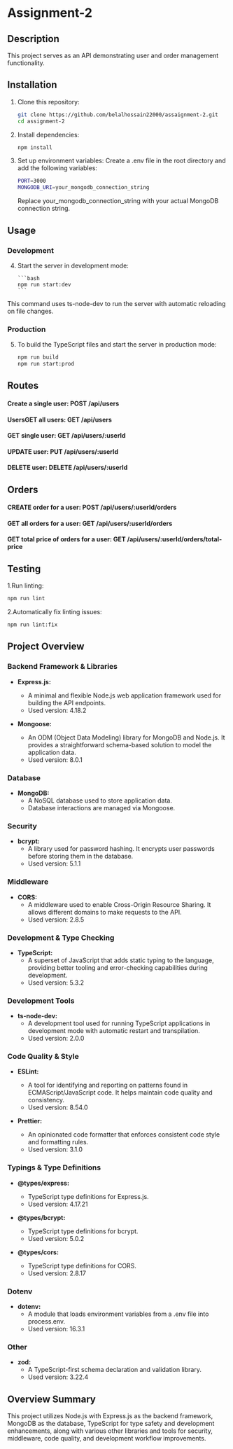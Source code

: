 # Assignment-2

## Description

This project serves as an API demonstrating user and order management functionality.

## Installation

1. Clone this repository:

   ```bash
   git clone https://github.com/belalhossain22000/assaignment-2.git
   cd assignment-2
   ```

2. Install dependencies:

   ```bash
   npm install
   ```

3. Set up environment variables:
   Create a .env file in the root directory and add the following variables:

   ```bash
   PORT=3000
   MONGODB_URI=your_mongodb_connection_string
   ```

   Replace your_mongodb_connection_string with your actual MongoDB connection string.

## Usage

### Development

4.  Start the server in development mode:

        ```bash
        npm run start:dev
        ```

This command uses ts-node-dev to run the server with automatic reloading on file changes.

### Production

5. To build the TypeScript files and start the server in production mode:

   ```bash
   npm run build
   npm run start:prod
   ```

## Routes

#### Create a single user: POST /api/users

#### UsersGET all users: GET /api/users

#### GET single user: GET /api/users/:userId

#### UPDATE user: PUT /api/users/:userId

#### DELETE user: DELETE /api/users/:userId

## Orders

#### CREATE order for a user: POST /api/users/:userId/orders

#### GET all orders for a user: GET /api/users/:userId/orders

#### GET total price of orders for a user: GET /api/users/:userId/orders/total-price

## Testing

1.Run linting:

```bash
npm run lint

```

2.Automatically fix linting issues:

```bash
npm run lint:fix
```

## Project Overview

### Backend Framework & Libraries

- **Express.js:**

  - A minimal and flexible Node.js web application framework used for building the API endpoints.
  - Used version: 4.18.2

- **Mongoose:**
  - An ODM (Object Data Modeling) library for MongoDB and Node.js. It provides a straightforward schema-based solution to model the application data.
  - Used version: 8.0.1

### Database

- **MongoDB:**
  - A NoSQL database used to store application data.
  - Database interactions are managed via Mongoose.

### Security

- **bcrypt:**
  - A library used for password hashing. It encrypts user passwords before storing them in the database.
  - Used version: 5.1.1

### Middleware

- **CORS:**
  - A middleware used to enable Cross-Origin Resource Sharing. It allows different domains to make requests to the API.
  - Used version: 2.8.5

### Development & Type Checking

- **TypeScript:**
  - A superset of JavaScript that adds static typing to the language, providing better tooling and error-checking capabilities during development.
  - Used version: 5.3.2

### Development Tools

- **ts-node-dev:**
  - A development tool used for running TypeScript applications in development mode with automatic restart and transpilation.
  - Used version: 2.0.0

### Code Quality & Style

- **ESLint:**

  - A tool for identifying and reporting on patterns found in ECMAScript/JavaScript code. It helps maintain code quality and consistency.
  - Used version: 8.54.0

- **Prettier:**
  - An opinionated code formatter that enforces consistent code style and formatting rules.
  - Used version: 3.1.0

### Typings & Type Definitions

- **@types/express:**

  - TypeScript type definitions for Express.js.
  - Used version: 4.17.21

- **@types/bcrypt:**

  - TypeScript type definitions for bcrypt.
  - Used version: 5.0.2

- **@types/cors:**
  - TypeScript type definitions for CORS.
  - Used version: 2.8.17

### Dotenv

- **dotenv:**
  - A module that loads environment variables from a .env file into process.env.
  - Used version: 16.3.1

### Other

- **zod:**
  - A TypeScript-first schema declaration and validation library.
  - Used version: 3.22.4

## Overview Summary

This project utilizes Node.js with Express.js as the backend framework, MongoDB as the database, TypeScript for type safety and development enhancements, along with various other libraries and tools for security, middleware, code quality, and development workflow improvements.
